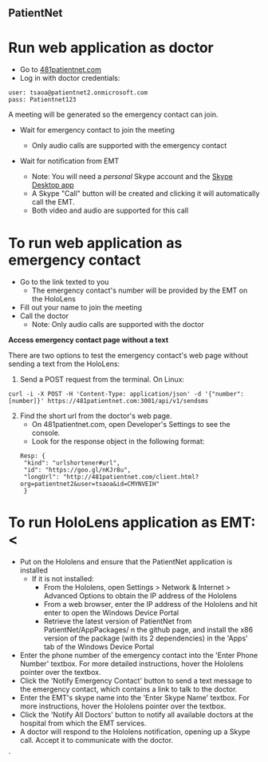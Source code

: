 ## PatientNet

# Run web application as doctor

* Go to [481patientnet.com](https://481patientnet.com)
* Log in with doctor credentials:

```
user: tsaoa@patientnet2.onmicrosoft.com
pass: Patientnet123
```
A meeting will be generated so the emergency contact can join.
* Wait for emergency contact to join the meeting 
  * Only audio calls are supported with the emergency contact

* Wait for notification from EMT
  * Note: You will need a <i>personal</i> Skype account and the [Skype Desktop app](https://www.skype.com/en/download-skype/skype-for-computer/)
  * A Skype "Call" button will be created and clicking it will automatically call the EMT.
  * Both video and audio are supported for this call

# To run web application as emergency contact
* Go to the link texted to you
  * The emergency contact's number will be provided by the EMT on the HoloLens
* Fill out your name to join the meeting
* Call the doctor
  * Note: Only audio calls are supported with the doctor

<b> Access emergency contact page without a text</b>

There are two options to test the emergency contact's web page without sending a text from the HoloLens:
1. Send a POST request from the terminal. On Linux:
```
curl -i -X POST -H 'Content-Type: application/json' -d '{"number":[number]}' https://481patientnet.com:3001/api/v1/sendsms
```
2. Find the short url from the doctor's web page.
   * On 481patientnet.com, open Developer's Settings to see the console.
   * Look for the response object in the following format:
   ```
   Resp: {
   	"kind": "urlshortener#url",
 	"id": "https://goo.gl/nKJr8u",
 	"longUrl": "http://481patientnet.com/client.html?org=patientnet2&user=tsaoa&id=CMYNVEIH"
	}
   ```
# To run HoloLens application as EMT:<

* Put on the Hololens and ensure that the PatientNet application is installed
  * If it is not installed:
    * From the Hololens, open Settings > Network & Internet > Advanced Options to obtain the IP address of the Hololens
    * From a web browser, enter the IP address of the Hololens and hit enter to open the Windows Device Portal
    * Retrieve the latest version of PatientNet from PatientNet/AppPackages/ 
n the github page, and install the x86 version of the package (with its 2 dependencies) in the 'Apps' tab of the Windows Device Portal
* Enter the phone number of the emergency contact into the 'Enter Phone Number' textbox. For more detailed instructions, hover the Hololens pointer over the textbox.
* Click the 'Notify Emergency Contact' button to send a text message to the emergency contact, which contains a link to talk to the doctor.
* Enter the EMT's skype name into the 'Enter Skype Name' textbox. For more instructions, hover the Hololens pointer over the textbox.
* Click the 'Notify All Doctors' button to notify all available doctors at the hospital from which the EMT services.
* A doctor will respond to the Hololens notification, opening up a Skype call. Accept it to communicate with the doctor.

`
